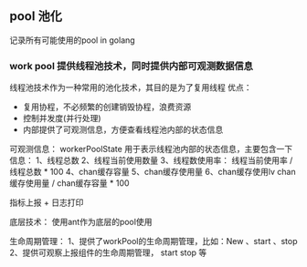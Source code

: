 ## pool 池化
记录所有可能使用的pool in golang


### work pool 提供线程池技术，同时提供内部可观测数据信息
线程池技术作为一种常用的池化技术，其目的是为了复用线程
优点：
  - 复用协程，不必频繁的创建销毁协程，浪费资源
  - 控制并发度(并行处理)
  - 内部提供了可观测信息，方便查看线程池内部的状态信息

可观测信息：
workerPoolState 用于表示线程池内部的状态信息，主要包含一下信息：
1、线程总数
2、线程当前使用数量
3、线程数使用率：  线程当前使用率 / 线程总数 * 100
4、chan缓存容量
5、chan缓存使用量
6、chan缓存使用lv   chan缓存使用量 / chan缓存容量 * 100

指标上报 + 日志打印

底层技术： 使用ant作为底层的pool使用

生命周期管理：
1、提供了workPool的生命周期管理，比如：New 、start 、stop 
2、提供可观察上报组件的生命周期管理， start stop 等

